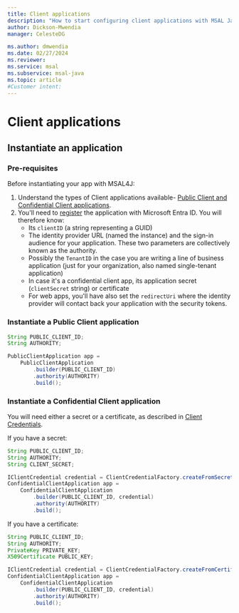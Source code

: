 ```yaml
---
title: Client applications
description: "How to start configuring client applications with MSAL Java."
author: Dickson-Mwendia
manager: CelesteDG

ms.author: dmwendia
ms.date: 02/27/2024
ms.reviewer:
ms.service: msal
ms.subservice: msal-java
ms.topic: article
#Customer intent: 
---
```



# Client applications

## Instantiate an application

### Pre-requisites

Before instantiating your app with MSAL4J:

1. Understand the types of Client applications available- [Public Client and Confidential Client applications](/entra/identity-platform/msal-client-applications).
1. You'll need to [register](/entra/identity-platform/quickstart-register-app) the application with Microsoft Entra ID. You will therefore know:
    - Its `clientID` (a string representing a GUID)
    - The identity provider  URL (named the instance) and the sign-in audience for your application. These two parameters are collectively known as the authority.
    - Possibly the `TenantID` in the case you are writing a line of business application (just for your organization, also named single-tenant application)
    - In case it's a confidential client app, its application secret (`clientSecret` string) or certificate
    - For web apps, you'll have also set the `redirectUri` where the identity provider will contact back your application with the security tokens.

### Instantiate a Public Client application

```java
String PUBLIC_CLIENT_ID;
String AUTHORITY;

PublicClientApplication app = 
    PublicClientApplication
        .builder(PUBLIC_CLIENT_ID)
        .authority(AUTHORITY)
        .build();
```

### Instantiate a Confidential Client application

You will need either a secret or a certificate, as described in [Client Credentials](./client-credentials.md).

If you have a secret:

```java
String PUBLIC_CLIENT_ID;
String AUTHORITY;
String CLIENT_SECRET;

IClientCredential credential = ClientCredentialFactory.createFromSecret(CLIENT_SECRET);
ConfidentialClientApplication app = 
    ConfidentialClientApplication
        .builder(PUBLIC_CLIENT_ID, credential)
        .authority(AUTHORITY)
        .build();
```

If you have a certificate:

```java
String PUBLIC_CLIENT_ID;
String AUTHORITY;
PrivateKey PRIVATE_KEY;  
X509Certificate PUBLIC_KEY;

IClientCredential credential = ClientCredentialFactory.createFromCertificate(PRIVATE_KEY, PUBLIC_KEY);
ConfidentialClientApplication app = 
    ConfidentialClientApplication
        .builder(PUBLIC_CLIENT_ID, credential)
        .authority(AUTHORITY)
        .build();
```
